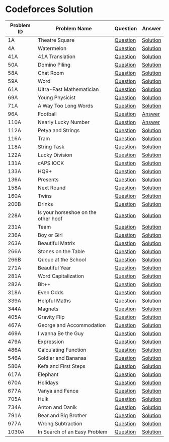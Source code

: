 

# Codeforces Solution 

| Problem ID | Problem Name                        | Question                                                    | Answer                                                                                                                                 |
|------------|-------------------------------------|-------------------------------------------------------------|----------------------------------------------------------------------------------------------------------------------------------------|
| 1A         | Theatre Square                      | [Question](https://codeforces.com/problemset/problem/1/A)   | [Solution](https://github.com/FahimFBA/Codeforces-Solution/blob/main/1A%20Theatre%20Square/A.Theatre_Square.py)                        |
| 4A         | Watermelon                          | [Question](https://codeforces.com/problemset/problem/4/A)   | [Solution](https://github.com/FahimFBA/Codeforces-Solution/blob/main/4A%20Watermelon/Solve.c)                                          |
| 41A        | 41A Translation                     | [Question](https://codeforces.com/problemset/problem/41/A)  | [Solution](https://github.com/FahimFBA/Codeforces-Solution/blob/main/41A%20Translation/solve.py)                                       |
| 50A        | Domino Piling                       | [Question](https://codeforces.com/problemset/problem/50/A)  | [Solution](https://github.com/FahimFBA/Codeforces-Solution/blob/main/50A%20Domino%20Piling/solve.c)                                    |
| 58A        | Chat Room                           | [Question](https://codeforces.com/problemset/problem/58/A)  | [Solution](https://github.com/FahimFBA/Codeforces-Solution/blob/main/58A%20Chat%20Room/solve.c)                                        |
| 59A        | Word                                | [Question](https://codeforces.com/problemset/problem/59/A)  | [Solution](https://github.com/FahimFBA/Codeforces-Solution/blob/main/59A%20Word/A_Word.c)                                              |
| 61A        | Ultra-Fast Mathematician            | [Question](https://codeforces.com/problemset/problem/61/A)  | [Solution](https://github.com/FahimFBA/Codeforces-Solution/blob/main/61A%20Ultra-Fast%20Mathematician/solve.cpp)                       |
| 69A        | Young Physicist                     | [Question](https://codeforces.com/problemset/problem/69/A)  | [Solution](https://github.com/FahimFBA/Codeforces-Solution/blob/main/69A%20Young%20Physicist/solve.c)                                  |
| 71A        | A Way Too Long Words                | [Question](https://codeforces.com/problemset/problem/71/A)  | [Solution](https://github.com/FahimFBA/Codeforces-Solution/blob/main/71A%20Way%20Too%20Long%20Words/A_Way_too_long_words.c)            |
| 96A        | Football                            | [Question](https://codeforces.com/problemset/problem/96/A)  | [Answer](https://github.com/FahimFBA/Codeforces-Solution/blob/main/96A%20Football/solve.c)                                             |
| 110A       | Nearly Lucky Number                 | [Question](https://codeforces.com/problemset/problem/110/A) | [Answer](https://github.com/FahimFBA/Codeforces-Solution/blob/main/110A%20Nearly%20Lucky%20Number/solve.cpp)                           |
| 112A       | Petya and Strings                   | [Question](https://codeforces.com/problemset/problem/112/A) | [Solution](https://github.com/FahimFBA/Codeforces-Solution/blob/main/112A%20Petya%20and%20Strings/solve.py)                            |
| 116A       | Tram                                | [Question](https://codeforces.com/problemset/problem/116/A) | [Solution](https://github.com/FahimFBA/Codeforces-Solution/blob/main/116A%20Tram/solve.c)                                              |
| 118A       | String Task                         | [Question](https://codeforces.com/problemset/problem/118/A) | [Solution](https://github.com/FahimFBA/Codeforces-Solution/blob/main/118A%20String%20Task/solve.c)                                     |
| 122A       | Lucky Division                      | [Question](https://codeforces.com/problemset/problem/122/A) | [Solution](https://github.com/FahimFBA/Codeforces-Solution/blob/main/122A%20Lucky%20Division/solve.py)                                 |
| 131A       | cAPS lOCK                           | [Question](https://codeforces.com/problemset/problem/131/A) | [Solution](https://github.com/FahimFBA/Codeforces-Solution/blob/main/131A%20cAPS%20lOCK/solve.cpp)                                     |
| 133A       | HQ9+                                | [Question](https://codeforces.com/problemset/problem/133/A) | [Solution](https://github.com/FahimFBA/Codeforces-Solution/blob/main/133A%20HQ9%2B/solve.py)                                           |
| 136A       | Presents                            | [Question](https://codeforces.com/problemset/problem/136/A) | [Solution](https://github.com/FahimFBA/Codeforces-Solution/blob/main/136A%20Presents/solve.c)                                          |
| 158A       | Next Round                          | [Question](https://codeforces.com/problemset/problem/158/A) | [Solution](https://github.com/FahimFBA/Codeforces-Solution/blob/main/158A%20Next%20Round/A_Next_Round.c)                               |
| 160A       | Twins                               | [Question](https://codeforces.com/problemset/problem/160/A) | [Solution](https://github.com/FahimFBA/Codeforces-Solution/blob/main/160A%20Twins/solve.cpp)                                           |
| 200B       | Drinks                              | [Question](https://codeforces.com/problemset/problem/200/B) | [Solution](https://github.com/FahimFBA/Codeforces-Solution/blob/main/200B%20Drinks/solve.c)                                            |
| 228A       | Is your horseshoe on the other hoof | [Question](https://codeforces.com/problemset/problem/228/A) | [Solution](https://github.com/FahimFBA/Codeforces-Solution/blob/main/228A%20Is%20your%20horseshoe%20on%20the%20other%20hoof/solve.cpp) |
| 231A       | Team                                | [Question](https://codeforces.com/problemset/problem/231/A) | [Solution](https://github.com/FahimFBA/Codeforces-Solution/blob/main/231A%20Team/A_Team.c)                                             |
| 236A       | Boy or Girl                         | [Question](https://codeforces.com/problemset/problem/236/A) | [Solution](https://github.com/FahimFBA/Codeforces-Solution/blob/main/236A%20Boy%20or%20Girl/A_Boy_Or_Girl.py)                          |
| 263A       | Beautiful Matrix                    | [Question](https://codeforces.com/problemset/problem/263/A) | [Solution](https://github.com/FahimFBA/Codeforces-Solution/blob/main/263A%20Beautiful%20Matrix/Beautiful_Matrix.cpp)                   |
| 266A       | Stones on the Table                 | [Question](https://codeforces.com/problemset/problem/266/A) | [Solution](https://github.com/FahimFBA/Codeforces-Solution/blob/main/266A%20Stones%20on%20the%20Table/solve.c)                         |
| 266B       | Queue at the School                 | [Question](https://codeforces.com/problemset/problem/266/B) | [Solution](https://github.com/FahimFBA/Codeforces-Solution/blob/main/266B%20Queue%20at%20the%20School/solve.cpp)                       |
| 271A       | Beautiful Year                      | [Question](https://codeforces.com/problemset/problem/271/A) | [Solution](https://github.com/FahimFBA/Codeforces-Solution/blob/main/271A%20Beautiful%20Year/A_Beautiful_Year.c)                       |
| 281A       | Word Capitalization                 | [Question](https://codeforces.com/problemset/problem/281/A) | [Solution](https://github.com/FahimFBA/Codeforces-Solution/tree/main/281A%20Word%20Capitalization)                                     |
| 282A       | Bit++                               | [Question](https://codeforces.com/problemset/problem/282/A) | [Solution](https://github.com/FahimFBA/Codeforces-Solution/blob/main/282A%20Bit%2B%2B/solve.c)                                         |
| 318A       | Even Odds                           | [Question](https://codeforces.com/problemset/problem/318/A) | [Solution](https://github.com/FahimFBA/Codeforces-Solution/blob/main/318A%20Even%20Odds/solve.cpp)                                     |
| 339A       | Helpful Maths                       | [Question](https://codeforces.com/problemset/problem/339/A) | [Solution](https://github.com/FahimFBA/Codeforces-Solution/blob/main/339A%20Helpful%20Maths/solve.py)                                  |
| 344A       | Magnets                             | [Question](https://codeforces.com/problemset/problem/344/A) | [Solution](https://github.com/FahimFBA/Codeforces-Solution/blob/main/344A%20Magnets/solve.cpp)                                         |
| 405A       | Gravity Flip                        | [Question](https://codeforces.com/problemset/problem/405/A) | [Solution](https://github.com/FahimFBA/Codeforces-Solution/blob/main/405A%20Gravity%20Flip/solve.cpp)                                  |
| 467A       | George and Accommodation            | [Question](https://codeforces.com/problemset/problem/467/A) | [Solution](https://github.com/FahimFBA/Codeforces-Solution/blob/main/467A%20George%20and%20Accommodation/solve.cpp)                    |
| 469A       | I wanna Be the Guy                  | [Question](https://codeforces.com/problemset/problem/469/A) | [Solution](https://github.com/FahimFBA/Codeforces-Solution/blob/main/469A%20I%20wanna%20Be%20the%20Guy/solve.cpp)                      |
| 479A       | Expression                          | [Question](https://codeforces.com/problemset/problem/479/A) | [Solution](https://github.com/FahimFBA/Codeforces-Solution/blob/main/479A%20Expression/solve.cpp)                                      |
| 486A       | Calculating Function                | [Question](https://codeforces.com/problemset/problem/486/A) | [Solution](https://github.com/FahimFBA/Codeforces-Solution/blob/main/486A%20Calculating%20Function/solve.cpp)                          |
| 546A       | Soldier and Bananas                 | [Question](https://codeforces.com/problemset/problem/546/A) | [Solution](https://github.com/FahimFBA/Codeforces-Solution/blob/main/546A%20Soldier%20and%20Bananas/solve.cpp)                         |
| 580A       | Kefa and First Steps                | [Question](https://codeforces.com/problemset/problem/580/A) | [Solution](https://github.com/FahimFBA/Codeforces-Solution/blob/main/580A%20Kefa%20and%20First%20Steps/solve.cpp)                      |
| 617A       | Elephant                            | [Question](https://codeforces.com/problemset/problem/617/A) | [Solution](https://github.com/FahimFBA/Codeforces-Solution/blob/main/617A%20Elephant/solve.c)                                          |
| 670A       | Holidays                            | [Question](https://codeforces.com/problemset/problem/670/A) | [Solution](https://github.com/FahimFBA/Codeforces-Solution/blob/main/670A%20Holidays/A_Holidays.c)                                     |
| 677A       | Vanya and Fence                     | [Question](https://codeforces.com/contest/677/problem/A)    | [Solution](https://github.com/FahimFBA/Codeforces-Solution/blob/main/677A%20Vanya%20and%20Fence/solve.cpp)                             |
| 705A       | Hulk                                | [Question](https://codeforces.com/contest/705/problem/A)    | [Solution](https://github.com/FahimFBA/Codeforces-Solution/blob/main/705A%20Hulk/solve.c)                                              |
| 734A       | Anton and Danik                     | [Question](https://codeforces.com/contest/734/problem/A)    | [Solution](https://github.com/FahimFBA/Codeforces-Solution/blob/main/734A%20Anton%20and%20Danik/solve.cpp)                             |
| 791A       | Bear and Big Brother                | [Question](https://codeforces.com/problemset/problem/791/A) | [Solution](https://github.com/FahimFBA/Codeforces-Solution/blob/main/791A%20Bear%20and%20Big%20Brother/solve.c)                        |
| 977A       | Wrong Subtraction                   | [Question](https://codeforces.com/problemset/problem/977/A) | [Solution](https://github.com/FahimFBA/Codeforces-Solution/blob/main/977A%20Wrong%20Subtraction/solve.c)                               |
| 1030A      | In Search of an Easy Problem        | [Question](https://codeforces.com/contest/1030/problem/A)   | [Solution](https://github.com/FahimFBA/Codeforces-Solution/blob/main/1030A%20In%20Search%20of%20an%20Easy%20Problem/solve.cpp)         |


















